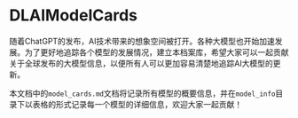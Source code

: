 # DLAIModelCards

随着ChatGPT的发布，AI技术带来的想象空间被打开。各种大模型也开始加速发展。为了更好地追踪各个模型的发展情况，建立本档案库，希望大家可以一起贡献关于全球发布的大模型信息，以便所有人可以更加容易清楚地追踪AI大模型的更新。

本文档中的`model_cards.md`文档将记录所有模型的概要信息，并在`model_info`目录下以表格的形式记录每一个模型的详细信息，欢迎大家一起贡献！
